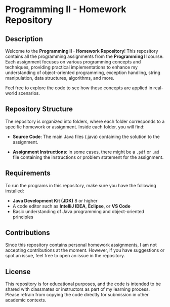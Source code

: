 
# Programming II - Homework Repository

## Description

Welcome to the **Programming II - Homework Repository**! This repository contains all the programming assignments from the **Programming II** course. Each assignment focuses on various programming concepts and techniques, providing practical implementations to enhance my understanding of object-oriented programming, exception handling, string manipulation, data structures, algorithms, and more.

Feel free to explore the code to see how these concepts are applied in real-world scenarios.

## Repository Structure

The repository is organized into folders, where each folder corresponds to a specific homework or assignment. Inside each folder, you will find:

-   **Source Code**: The main Java files (.java) containing the solution to the assignment.

-   **Assignment Instructions**: In some cases, there might be a `.pdf` or `.md` file containing the instructions or problem statement for the assignment.
## Requirements

To run the programs in this repository, make sure you have the following installed:

-   **Java Development Kit (JDK)** 8 or higher
-   A code editor such as **IntelliJ IDEA**, **Eclipse**, or **VS Code**
-   Basic understanding of Java programming and object-oriented principles

## Contributions

Since this repository contains personal homework assignments, I am not accepting contributions at the moment. However, if you have suggestions or spot an issue, feel free to open an issue in the repository.

## License
This repository is for educational purposes, and the code is intended to be shared with classmates or instructors as part of my learning process. Please refrain from copying the code directly for submission in other academic contexts.